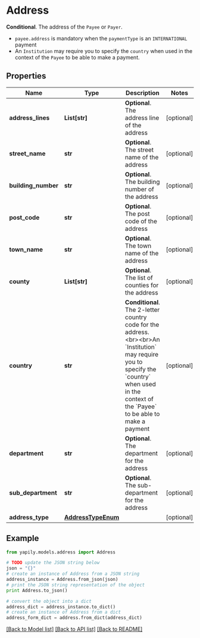 # Address

__Conditional__. The address of the `Payee` or `Payer`.<ul><li>`payee.address` is mandatory when the `paymentType` is an `INTERNATIONAL` payment</li><li>An `Institution` may require you to specify the `country` when used in the context of the `Payee` to be able to make a payment.</li></ul>

## Properties
Name | Type | Description | Notes
------------ | ------------- | ------------- | -------------
**address_lines** | **List[str]** | __Optional__. The address line of the address | [optional] 
**street_name** | **str** | __Optional__. The street name of the address | [optional] 
**building_number** | **str** | __Optional__. The building number of the address | [optional] 
**post_code** | **str** | __Optional__. The post code of the address | [optional] 
**town_name** | **str** | __Optional__. The town name of the address | [optional] 
**county** | **List[str]** | __Optional__. The list of counties for the address | [optional] 
**country** | **str** | __Conditional__. The 2-letter country code for the address. &lt;br&gt;&lt;br&gt;An &#x60;Institution&#x60; may require you to specify the &#x60;country&#x60; when used in the context of the &#x60;Payee&#x60; to be able to make a payment | [optional] 
**department** | **str** | __Optional__. The department for the address | [optional] 
**sub_department** | **str** | __Optional__. The sub-department for the address | [optional] 
**address_type** | [**AddressTypeEnum**](AddressTypeEnum.md) |  | [optional] 

## Example

```python
from yapily.models.address import Address

# TODO update the JSON string below
json = "{}"
# create an instance of Address from a JSON string
address_instance = Address.from_json(json)
# print the JSON string representation of the object
print Address.to_json()

# convert the object into a dict
address_dict = address_instance.to_dict()
# create an instance of Address from a dict
address_form_dict = address.from_dict(address_dict)
```
[[Back to Model list]](../README.md#documentation-for-models) [[Back to API list]](../README.md#documentation-for-api-endpoints) [[Back to README]](../README.md)


